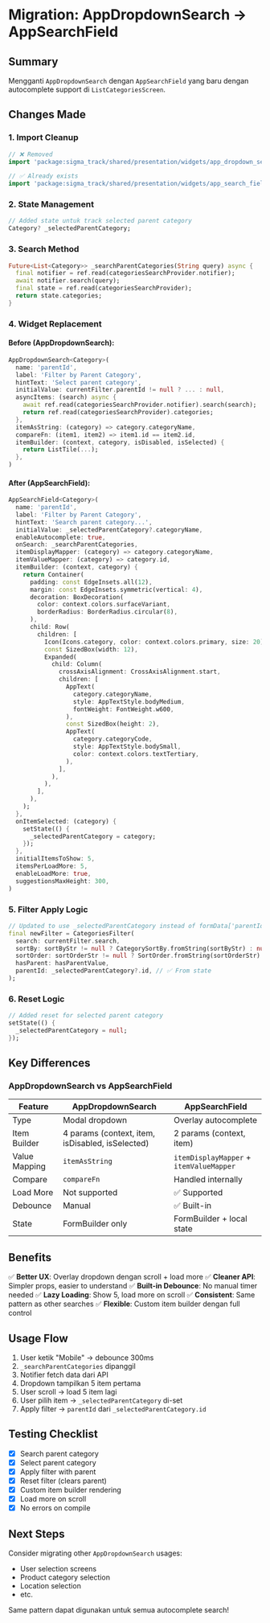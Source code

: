 # Migration: AppDropdownSearch → AppSearchField

## Summary
Mengganti `AppDropdownSearch` dengan `AppSearchField` yang baru dengan autocomplete support di `ListCategoriesScreen`.

## Changes Made

### 1. Import Cleanup
```dart
// ❌ Removed
import 'package:sigma_track/shared/presentation/widgets/app_dropdown_search.dart';

// ✅ Already exists
import 'package:sigma_track/shared/presentation/widgets/app_search_field.dart';
```

### 2. State Management
```dart
// Added state untuk track selected parent category
Category? _selectedParentCategory;
```

### 3. Search Method
```dart
Future<List<Category>> _searchParentCategories(String query) async {
  final notifier = ref.read(categoriesSearchProvider.notifier);
  await notifier.search(query);
  final state = ref.read(categoriesSearchProvider);
  return state.categories;
}
```

### 4. Widget Replacement

#### Before (AppDropdownSearch):
```dart
AppDropdownSearch<Category>(
  name: 'parentId',
  label: 'Filter by Parent Category',
  hintText: 'Select parent category',
  initialValue: currentFilter.parentId != null ? ... : null,
  asyncItems: (search) async {
    await ref.read(categoriesSearchProvider.notifier).search(search);
    return ref.read(categoriesSearchProvider).categories;
  },
  itemAsString: (category) => category.categoryName,
  compareFn: (item1, item2) => item1.id == item2.id,
  itemBuilder: (context, category, isDisabled, isSelected) {
    return ListTile(...);
  },
)
```

#### After (AppSearchField):
```dart
AppSearchField<Category>(
  name: 'parentId',
  label: 'Filter by Parent Category',
  hintText: 'Search parent category...',
  initialValue: _selectedParentCategory?.categoryName,
  enableAutocomplete: true,
  onSearch: _searchParentCategories,
  itemDisplayMapper: (category) => category.categoryName,
  itemValueMapper: (category) => category.id,
  itemBuilder: (context, category) {
    return Container(
      padding: const EdgeInsets.all(12),
      margin: const EdgeInsets.symmetric(vertical: 4),
      decoration: BoxDecoration(
        color: context.colors.surfaceVariant,
        borderRadius: BorderRadius.circular(8),
      ),
      child: Row(
        children: [
          Icon(Icons.category, color: context.colors.primary, size: 20),
          const SizedBox(width: 12),
          Expanded(
            child: Column(
              crossAxisAlignment: CrossAxisAlignment.start,
              children: [
                AppText(
                  category.categoryName,
                  style: AppTextStyle.bodyMedium,
                  fontWeight: FontWeight.w600,
                ),
                const SizedBox(height: 2),
                AppText(
                  category.categoryCode,
                  style: AppTextStyle.bodySmall,
                  color: context.colors.textTertiary,
                ),
              ],
            ),
          ),
        ],
      ),
    );
  },
  onItemSelected: (category) {
    setState(() {
      _selectedParentCategory = category;
    });
  },
  initialItemsToShow: 5,
  itemsPerLoadMore: 5,
  enableLoadMore: true,
  suggestionsMaxHeight: 300,
)
```

### 5. Filter Apply Logic
```dart
// Updated to use _selectedParentCategory instead of formData['parentId']
final newFilter = CategoriesFilter(
  search: currentFilter.search,
  sortBy: sortByStr != null ? CategorySortBy.fromString(sortByStr) : null,
  sortOrder: sortOrderStr != null ? SortOrder.fromString(sortOrderStr) : null,
  hasParent: hasParentValue,
  parentId: _selectedParentCategory?.id, // ✅ From state
);
```

### 6. Reset Logic
```dart
// Added reset for selected parent category
setState(() {
  _selectedParentCategory = null;
});
```

## Key Differences

### AppDropdownSearch vs AppSearchField

| Feature | AppDropdownSearch | AppSearchField |
|---------|------------------|----------------|
| Type | Modal dropdown | Overlay autocomplete |
| Item Builder | 4 params (context, item, isDisabled, isSelected) | 2 params (context, item) |
| Value Mapping | `itemAsString` | `itemDisplayMapper` + `itemValueMapper` |
| Compare | `compareFn` | Handled internally |
| Load More | Not supported | ✅ Supported |
| Debounce | Manual | ✅ Built-in |
| State | FormBuilder only | FormBuilder + local state |

## Benefits

✅ **Better UX**: Overlay dropdown dengan scroll + load more
✅ **Cleaner API**: Simpler props, easier to understand
✅ **Built-in Debounce**: No manual timer needed
✅ **Lazy Loading**: Show 5, load more on scroll
✅ **Consistent**: Same pattern as other searches
✅ **Flexible**: Custom item builder dengan full control

## Usage Flow

1. User ketik "Mobile" → debounce 300ms
2. `_searchParentCategories` dipanggil
3. Notifier fetch data dari API
4. Dropdown tampilkan 5 item pertama
5. User scroll → load 5 item lagi
6. User pilih item → `_selectedParentCategory` di-set
7. Apply filter → `parentId` dari `_selectedParentCategory.id`

## Testing Checklist

- [x] Search parent category
- [x] Select parent category
- [x] Apply filter with parent
- [x] Reset filter (clears parent)
- [x] Custom item builder rendering
- [x] Load more on scroll
- [x] No errors on compile

## Next Steps

Consider migrating other `AppDropdownSearch` usages:
- User selection screens
- Product category selection
- Location selection
- etc.

Same pattern dapat digunakan untuk semua autocomplete search!
